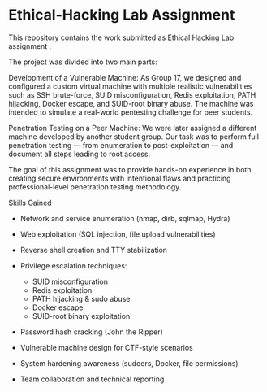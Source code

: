 # Ethical-Hacking Lab Assignment 

This repository contains the work submitted as  Ethical Hacking Lab assignment . 

The project was divided into two main parts:

Development of a Vulnerable Machine:
As Group 17, we designed and configured a custom virtual machine with multiple realistic vulnerabilities such as SSH brute-force, SUID misconfiguration, Redis exploitation, PATH hijacking, Docker escape, and SUID-root binary abuse. The machine was intended to simulate a real-world pentesting challenge for peer students.

Penetration Testing on a Peer Machine:
We were later assigned a different machine developed by another student group. Our task was to perform full penetration testing — from enumeration to post-exploitation — and document all steps leading to root access.

The goal of this assignment was to provide hands-on experience in both creating secure environments with intentional flaws and practicing professional-level penetration testing methodology.


 Skills Gained

* Network and service enumeration (nmap, dirb, sqlmap, Hydra)
* Web exploitation (SQL injection, file upload vulnerabilities)
* Reverse shell creation and TTY stabilization
* Privilege escalation techniques:

  * SUID misconfiguration
  * Redis exploitation
  * PATH hijacking & sudo abuse
  * Docker escape
  * SUID-root binary exploitation
* Password hash cracking (John the Ripper)
* Vulnerable machine design for CTF-style scenarios
* System hardening awareness (sudoers, Docker, file permissions)
* Team collaboration and technical reporting



